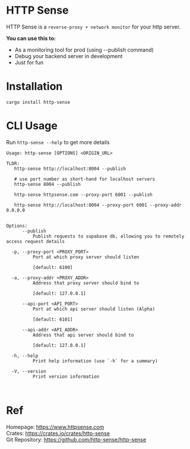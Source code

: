 # HTTP Sense

HTTP Sense is a `reverse-proxy + network monitor` for your http server. 


**You can use this to:**
- As a monitoring tool for prod (using --publish command)
- Debug your backend server in development
- Just for fun

# Installation
```
cargo install http-sense
```

# CLI Usage
Run `http-sense --help` to get more details 

```
Usage: http-sense [OPTIONS] <ORIGIN_URL>

TLDR:
   http-sense http://localhost:8004 --publish

   # use port number as short-hand for localhost servers
   http-sense 8004 --publish            

   http-sense httpsense.com --proxy-port 6001 --publish

   http-sense http://localhost:8004 --proxy-port 6001 --proxy-addr 0.0.0.0


Options:
      --publish
          Publish requests to supabase db, allowing you to remotely access request details

  -p, --proxy-port <PROXY_PORT>
          Port at which proxy server should listen

          [default: 6100]

  -a, --proxy-addr <PROXY_ADDR>
          Address that proxy server should bind to

          [default: 127.0.0.1]

      --api-port <API_PORT>
          Port at which api server should listen (Alpha)

          [default: 6101]

      --api-addr <API_ADDR>
          Address that api server should bind to

          [default: 127.0.0.1]

  -h, --help
          Print help information (use `-h` for a summary)

  -V, --version
          Print version information



```

# Ref
Homepage: https://www.httpsense.com  
Crates: https://crates.io/crates/http-sense  
Git Repository: https://github.com/http-sense/http-sense  


